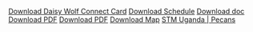 [Download Daisy Wolf Connect Card](https://github.com/cindycbc/File-Manager-/blob/429b3dbfdb5c704731ed37749cfbb856c4abfd9c/20231213140438467.pdf?raw=true)
[Download Schedule](https://github.com/cindycbc/File-Manager-/blob/b83b493127780969c1d8bd1f59ee687fcbb3eb2f/Small%20Group%20Dessert%20%26%20Cleanup%20-%20Spring%202024%20(V2)%20.pdf?raw=true)
[Download doc](https://github.com/cindycbc/File-Manager-/blob/main/Avery5960EasyPeelAddressLabels.doc?raw=true)
[Download PDF](https://github.com/cindycbc/File-Manager-/blob/main/Weekend%20Parking%202016%2002.pdf?raw=true)
[Download PDF](https://github.com/cindycbc/File-Manager-/blob/main/KIDS%20Room%20Construction%20Map%202.pdf?raw=true)
[Download Map](https://raw.githubusercontent.com/cindycbc/File-Manager-/027d9b22b5212e6ba86cd3224003894c16951b61/Fall%20Fest%20Volunteer%20Map.pdf
)
[STM Uganda | Pecans](https://github.com/cindycbc/File-Manager-/blob/1549698fa946edc701c02e7f0ae2b9ebab9c730f/STM%20Uganda-Pecans.html)

